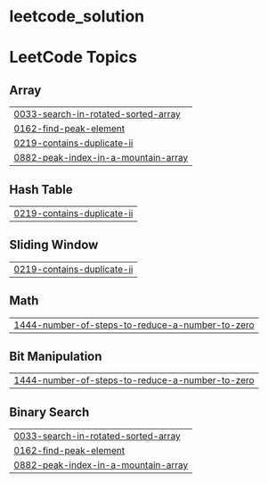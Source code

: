 # leetcode_solution

<!---LeetCode Topics Start-->
# LeetCode Topics
## Array
|  |
| ------- |
| [0033-search-in-rotated-sorted-array](https://github.com/chandansharma65914/leetcode_solution/tree/master/0033-search-in-rotated-sorted-array) |
| [0162-find-peak-element](https://github.com/chandansharma65914/leetcode_solution/tree/master/0162-find-peak-element) |
| [0219-contains-duplicate-ii](https://github.com/chandansharma65914/leetcode_solution/tree/master/0219-contains-duplicate-ii) |
| [0882-peak-index-in-a-mountain-array](https://github.com/chandansharma65914/leetcode_solution/tree/master/0882-peak-index-in-a-mountain-array) |
## Hash Table
|  |
| ------- |
| [0219-contains-duplicate-ii](https://github.com/chandansharma65914/leetcode_solution/tree/master/0219-contains-duplicate-ii) |
## Sliding Window
|  |
| ------- |
| [0219-contains-duplicate-ii](https://github.com/chandansharma65914/leetcode_solution/tree/master/0219-contains-duplicate-ii) |
## Math
|  |
| ------- |
| [1444-number-of-steps-to-reduce-a-number-to-zero](https://github.com/chandansharma65914/leetcode_solution/tree/master/1444-number-of-steps-to-reduce-a-number-to-zero) |
## Bit Manipulation
|  |
| ------- |
| [1444-number-of-steps-to-reduce-a-number-to-zero](https://github.com/chandansharma65914/leetcode_solution/tree/master/1444-number-of-steps-to-reduce-a-number-to-zero) |
## Binary Search
|  |
| ------- |
| [0033-search-in-rotated-sorted-array](https://github.com/chandansharma65914/leetcode_solution/tree/master/0033-search-in-rotated-sorted-array) |
| [0162-find-peak-element](https://github.com/chandansharma65914/leetcode_solution/tree/master/0162-find-peak-element) |
| [0882-peak-index-in-a-mountain-array](https://github.com/chandansharma65914/leetcode_solution/tree/master/0882-peak-index-in-a-mountain-array) |
<!---LeetCode Topics End-->